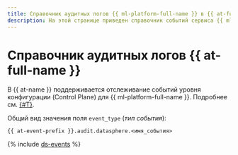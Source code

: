 ```yaml
---
title: Справочник аудитных логов {{ ml-platform-full-name }} в {{ at-full-name }}
description: На этой странице приведен справочник событий сервиса {{ ml-platform-name }}, отслеживаемых в {{ at-name }}.
---
```


# Справочник аудитных логов {{ at-full-name }}

В {{ at-name }} поддерживается отслеживание событий уровня конфигурации (Control Plane) для {{ ml-platform-full-name }}. Подробнее см. [{#T}](../audit-trails/concepts/format.md).

Общий вид значения поля `event_type` (_тип события_):

```text
{{ at-event-prefix }}.audit.datasphere.<имя_события>
```

{% include [ds-events](../_includes/audit-trails/events/ds-events.md) %}